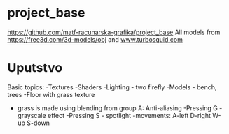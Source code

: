 # project_base
https://github.com/matf-racunarska-grafika/project_base
All models from https://free3d.com/3d-models/obj and  www.turbosquid.com

# Uputstvo
Basic topics:
-Textures
-Shaders
-Lighting - two firefly
-Models - bench, trees
-Floor with grass texture
- grass is made using blending
from group A:
Anti-aliasing
-Pressing G - grayscale effect
-Pressing S - spotlight
-movements: 
A-left
D-right
W-up
S-down

